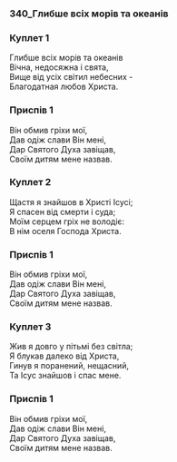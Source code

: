 ### 340_Глибше всіх морів та океанів
### Куплет 1
Глибше всіх морів та океанів <br/>Вічна, недосяжна і свята,<br/>Вище від усіх світил небесних - <br/>Благодатная любов Христа.
### Приспів 1
Він обмив гріхи мої, <br/>Дав одіж слави Він мені,<br/>Дар Святого Духа завіщав, <br/>Своїм дитям мене назвав.
### Куплет 2
Щастя я знайшов в Христі Ісусі; <br/>Я спасен від смерти і суда;<br/>Моїм серцем гріх не володіє: <br/>В нім оселя Господа Христа.
### Приспів 1
Він обмив гріхи мої, <br/>Дав одіж слави Він мені,<br/>Дар Святого Духа завіщав, <br/>Своїм дитям мене назвав.
### Куплет 3
Жив я довго у пітьмі без світла; <br/>Я блукав далеко від Христа,<br/>Гинув я поранений, нещасний, <br/>Та Ісус знайшов і спас мене.
### Приспів 1
Він обмив гріхи мої, <br/>Дав одіж слави Він мені,<br/>Дар Святого Духа завіщав, <br/>Своїм дитям мене назвав.
